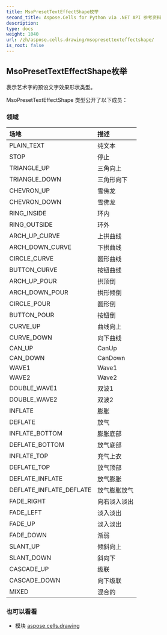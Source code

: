 ```yaml
---
title: MsoPresetTextEffectShape枚举
second_title: Aspose.Cells for Python via .NET API 参考资料
description:
type: docs
weight: 1040
url: /zh/aspose.cells.drawing/msopresettexteffectshape/
is_root: false
---
```

## MsoPresetTextEffectShape枚举
表示艺术字的预设文字效果形状类型。



MsoPresetTextEffectShape 类型公开了以下成员：

### 领域
|场地|描述|
| :- | :- |
| PLAIN_TEXT |纯文本|
| STOP |停止|
| TRIANGLE_UP |三角向上|
| TRIANGLE_DOWN |三角形向下|
| CHEVRON_UP |雪佛龙|
| CHEVRON_DOWN |雪佛龙|
| RING_INSIDE |环内|
| RING_OUTSIDE |环外|
| ARCH_UP_CURVE |上拱曲线|
| ARCH_DOWN_CURVE |下拱曲线|
| CIRCLE_CURVE |圆形曲线|
| BUTTON_CURVE |按钮曲线|
| ARCH_UP_POUR |拱顶倒|
| ARCH_DOWN_POUR |拱形倾倒|
| CIRCLE_POUR |圆形倒|
| BUTTON_POUR |按钮倒|
| CURVE_UP |曲线向上|
| CURVE_DOWN |向下曲线|
| CAN_UP |CanUp|
| CAN_DOWN | CanDown|
| WAVE1 | Wave1|
| WAVE2 | Wave2|
| DOUBLE_WAVE1 |双波1|
| DOUBLE_WAVE2 |双波2|
| INFLATE |膨胀|
| DEFLATE |放气|
| INFLATE_BOTTOM |膨胀底部|
| DEFLATE_BOTTOM |放气底部|
| INFLATE_TOP |充气上衣|
| DEFLATE_TOP |放气顶部|
| DEFLATE_INFLATE |放气膨胀|
| DEFLATE_INFLATE_DEFLATE |放气膨胀放气|
| FADE_RIGHT |向右淡入淡出|
| FADE_LEFT |淡入淡出|
| FADE_UP |淡入淡出|
| FADE_DOWN |渐弱|
| SLANT_UP |倾斜向上|
| SLANT_DOWN |斜向下|
| CASCADE_UP |级联|
| CASCADE_DOWN |向下级联|
| MIXED |混合的|



### 也可以看看
* 模块 [aspose.cells.drawing](..)
